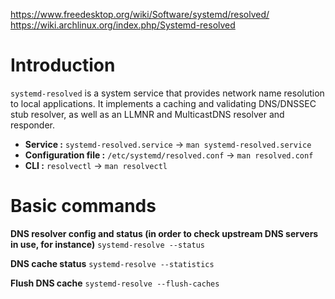 https://www.freedesktop.org/wiki/Software/systemd/resolved/
https://wiki.archlinux.org/index.php/Systemd-resolved
# Introduction 
`systemd-resolved` is a system service that provides network name resolution to local applications. It implements a caching and validating DNS/DNSSEC stub resolver, as well as an LLMNR and MulticastDNS resolver and responder.

* **Service :** `systemd-resolved.service` → `man systemd-resolved.service`
* **Configuration file :** `/etc/systemd/resolved.conf` → `man resolved.conf`
* **CLI :** `resolvectl` → `man resolvectl`
# Basic commands 
**DNS resolver config and status (in order to check upstream DNS servers in use, for instance)**
`systemd-resolve --status` 

**DNS cache status**
`systemd-resolve --statistics`

**Flush DNS cache**
`systemd-resolve --flush-caches`
